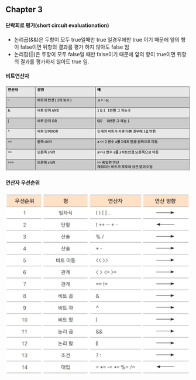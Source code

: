 ## Chapter 3

#### 단락회로 평가(short circuit evaluationation)
- 논리곱(&&)은 두항이 모두 true일때만 true 일경우에만 true 이기 때문에 앞의 항이 false이면 뒤항의 결과를 평가 하지 않아도 false 임
- 논리합(||)은 두항이 모두 false일 때만 false이기 때문에 앞의 항이 true이면 뒤항의 결과를 평가하지 않아도 true 임.

#### 비트연산자
<img src="./images/비트연산자.png" />

#### 연산자 우선순위
<img src="./images/연산자_우선순위.png" />


